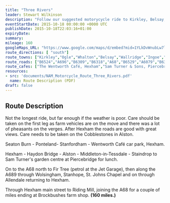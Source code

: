 ```yaml
---
title: "Three Rivers"
leader: Stewart Wilkinson
description: "Follow our suggested motorycycle ride to Kirkley, Belsay, Matfen, Corbridge, Hexham, Alston, Middleton-in-Teesdale, Piercebridge, Stanhope, St. John's Chapel and Allendale."
eventStartDate: 2015-10-18 00:00:00 +0000 UTC
publishDate: 2015-10-18T22:03:16+01:00
expiryDate:
summary:
mileage: 160
googleMaps_URL: "https://www.google.com/maps/d/embed?mid=1YLkDvWnubLw7l_NfZt97cS3hwB9HIdCz"
route_directions: [ "south"]
route_towns: ["Kirkley","Ogle","Whalton","Belsay","Wallridge","Ingoe","Matfen","Great Whittington","Corbridge","Hexham","Alston","Middleton-in-Teesdale","Eggleston","Staindrop","Piercebridge","Fir Tree","Wolsingham","Stanhope","St. John's Chapel","Allenheads","Allendale Town","Riding Mill"]
route_roads: ["B6524","A696","B6309","B6318","A68","B6529","A6079","B6305","A686","A689","B6277","B6282","B6278","B6279","A688","B6274","A67","B6275","A68","B6295","B6303","B6304","A695"]
route_cafes: ["The Wentworth Café, Hexham","Sam Turner & Sons, Piercebridge","Brockbushes Farm Shop, Corbridge"]
resources:
- src: 'documents/NAM_Motorcycle_Route_Three_Rivers.pdf'
  name: Route Description (PDF)
draft: false
---
```


## Route Description

Not the longest ride, but far enough if the weather is poor. Care should be taken on the first leg as farm vehicles are on the move and there was a lot of pheasants on the verges.
After Hexham the roads are good with great views. Care needs to be taken on the Cobblestones in Alston.

Seaton Burn - Ponteland- Stanfordham - Wentworth Café car park, Hexham.

Hexham - Haydon Bridge - Alston - Middleton-in-Tessdale - Staindrop to Sam Turner's garden centre at Piercebridge for lunch.

On to the A68 north to Fir Tree (petrol at the Jet Garage), then along the A689 through Wolsingham, Stanhope, St. Johns Chapel and on
through Allendale returning to Hexham. 

Through Hexham main street to Riding Mill, joining the A68 for a couple of miles ending at Brockbushes farm shop. **(160 miles.)**